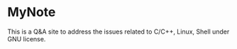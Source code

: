 # MyNote
This is a Q&A site to address the issues related to C/C++, Linux, Shell
under GNU license.
